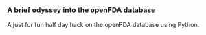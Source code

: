### A brief odyssey into the openFDA database

A just for fun half day hack on the openFDA database using Python.